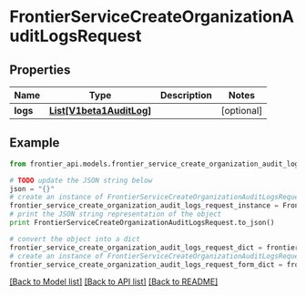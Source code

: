 # FrontierServiceCreateOrganizationAuditLogsRequest


## Properties
Name | Type | Description | Notes
------------ | ------------- | ------------- | -------------
**logs** | [**List[V1beta1AuditLog]**](V1beta1AuditLog.md) |  | [optional] 

## Example

```python
from frontier_api.models.frontier_service_create_organization_audit_logs_request import FrontierServiceCreateOrganizationAuditLogsRequest

# TODO update the JSON string below
json = "{}"
# create an instance of FrontierServiceCreateOrganizationAuditLogsRequest from a JSON string
frontier_service_create_organization_audit_logs_request_instance = FrontierServiceCreateOrganizationAuditLogsRequest.from_json(json)
# print the JSON string representation of the object
print FrontierServiceCreateOrganizationAuditLogsRequest.to_json()

# convert the object into a dict
frontier_service_create_organization_audit_logs_request_dict = frontier_service_create_organization_audit_logs_request_instance.to_dict()
# create an instance of FrontierServiceCreateOrganizationAuditLogsRequest from a dict
frontier_service_create_organization_audit_logs_request_form_dict = frontier_service_create_organization_audit_logs_request.from_dict(frontier_service_create_organization_audit_logs_request_dict)
```
[[Back to Model list]](../README.md#documentation-for-models) [[Back to API list]](../README.md#documentation-for-api-endpoints) [[Back to README]](../README.md)


